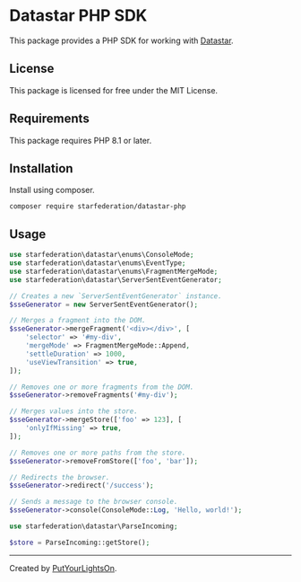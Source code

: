 # Datastar PHP SDK

This package provides a PHP SDK for working with [Datastar](https://data-star.dev/).

## License

This package is licensed for free under the MIT License.

## Requirements

This package requires PHP 8.1 or later.

## Installation

Install using composer.

```shell
composer require starfederation/datastar-php
```

## Usage

```php
use starfederation\datastar\enums\ConsoleMode;
use starfederation\datastar\enums\EventType;
use starfederation\datastar\enums\FragmentMergeMode;
use starfederation\datastar\ServerSentEventGenerator;

// Creates a new `ServerSentEventGenerator` instance.
$sseGenerator = new ServerSentEventGenerator();

// Merges a fragment into the DOM.
$sseGenerator->mergeFragment('<div></div>', [
    'selector' => '#my-div',
    'mergeMode' => FragmentMergeMode::Append,
    'settleDuration' => 1000,
    'useViewTransition' => true,
]);

// Removes one or more fragments from the DOM.
$sseGenerator->removeFragments('#my-div');

// Merges values into the store.
$sseGenerator->mergeStore(['foo' => 123], [
    'onlyIfMissing' => true,
]);

// Removes one or more paths from the store.
$sseGenerator->removeFromStore(['foo', 'bar']);

// Redirects the browser.
$sseGenerator->redirect('/success');

// Sends a message to the browser console.
$sseGenerator->console(ConsoleMode::Log, 'Hello, world!');
```

```php
use starfederation\datastar\ParseIncoming;

$store = ParseIncoming::getStore();
```

---

Created by [PutYourLightsOn](https://putyourlightson.com/).

